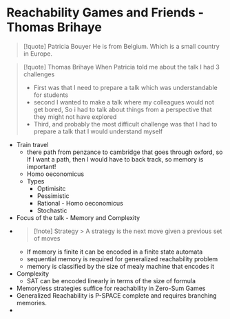 # Reachability Games and Friends - Thomas Brihaye
> [!quote] Patricia Bouyer
> He is from Belgium. Which is a small country in Europe.

>[!quote] Thomas Brihaye
>When Patricia told me about the talk I had 3 challenges
>- First was that I need to prepare a talk which was understandable for students
>- second I wanted to make a talk where my colleagues would not get bored, So i had to talk about things from a perspective that they might not have explored
>- Third, and probably the most difficult challenge was that I had to prepare a talk that I would understand myself

- Train travel
	- there path from penzance to cambridge that goes through oxford, so If I want a path, then I would have to back track, so memory is important!
	- Homo oeconomicus
	- Types
		- Optimisitc
		- Pessimistic
		- Rational - Homo oeconomicus
		- Stochastic
- Focus of the talk - Memory and Complexity
- >[!note] Strategy
      > A strategy is the next move given a previous set of moves
	- If memory is finite it can be encoded in a finite state automata
	- sequential memory is required for generalized reachability problem
	- memory is classified by the size of mealy machine that encodes it
- Complexity
	- SAT can be encoded linearly in terms of the size of formula
- Memoryless strategies suffice for reachability in Zero-Sum Games
- Generalized Reachability is P-SPACE complete and requires branching memories.
- 

